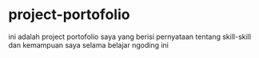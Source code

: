 # project-portofolio
ini adalah project portofolio saya yang berisi pernyataan tentang skill-skill dan kemampuan saya selama belajar ngoding ini
